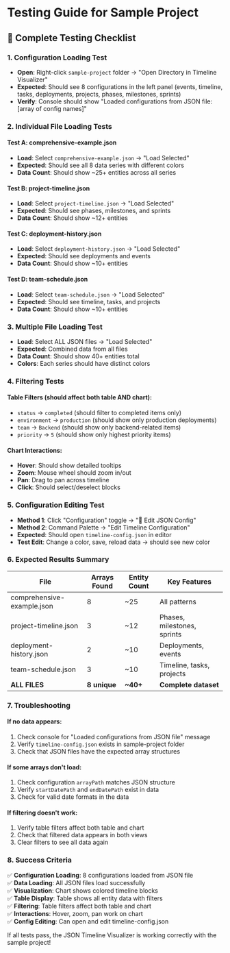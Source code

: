 # Testing Guide for Sample Project

## 🧪 Complete Testing Checklist

### 1. Configuration Loading Test
- **Open**: Right-click `sample-project` folder → "Open Directory in Timeline Visualizer"
- **Expected**: Should see 8 configurations in the left panel (events, timeline, tasks, deployments, projects, phases, milestones, sprints)
- **Verify**: Console should show "Loaded configurations from JSON file: [array of config names]"

### 2. Individual File Loading Tests

#### Test A: comprehensive-example.json
- **Load**: Select `comprehensive-example.json` → "Load Selected"
- **Expected**: Should see all 8 data series with different colors
- **Data Count**: Should show ~25+ entities across all series

#### Test B: project-timeline.json  
- **Load**: Select `project-timeline.json` → "Load Selected"
- **Expected**: Should see phases, milestones, and sprints
- **Data Count**: Should show ~12+ entities

#### Test C: deployment-history.json
- **Load**: Select `deployment-history.json` → "Load Selected"  
- **Expected**: Should see deployments and events
- **Data Count**: Should show ~10+ entities

#### Test D: team-schedule.json
- **Load**: Select `team-schedule.json` → "Load Selected"
- **Expected**: Should see timeline, tasks, and projects
- **Data Count**: Should show ~10+ entities

### 3. Multiple File Loading Test
- **Load**: Select ALL JSON files → "Load Selected"
- **Expected**: Combined data from all files
- **Data Count**: Should show 40+ entities total
- **Colors**: Each series should have distinct colors

### 4. Filtering Tests

#### Table Filters (should affect both table AND chart):
- `status` → `completed` (should filter to completed items only)
- `environment` → `production` (should show only production deployments)
- `team` → `Backend` (should show only backend-related items)
- `priority` → `5` (should show only highest priority items)

#### Chart Interactions:
- **Hover**: Should show detailed tooltips
- **Zoom**: Mouse wheel should zoom in/out
- **Pan**: Drag to pan across timeline
- **Click**: Should select/deselect blocks

### 5. Configuration Editing Test
- **Method 1**: Click "Configuration" toggle → "📝 Edit JSON Config"
- **Method 2**: Command Palette → "Edit Timeline Configuration"
- **Expected**: Should open `timeline-config.json` in editor
- **Test Edit**: Change a color, save, reload data → should see new color

### 6. Expected Results Summary

| File | Arrays Found | Entity Count | Key Features |
|------|-------------|--------------|--------------|
| comprehensive-example.json | 8 | ~25 | All patterns |
| project-timeline.json | 3 | ~12 | Phases, milestones, sprints |
| deployment-history.json | 2 | ~10 | Deployments, events |
| team-schedule.json | 3 | ~10 | Timeline, tasks, projects |
| **ALL FILES** | **8 unique** | **~40+** | **Complete dataset** |

### 7. Troubleshooting

#### If no data appears:
1. Check console for "Loaded configurations from JSON file" message
2. Verify `timeline-config.json` exists in sample-project folder
3. Check that JSON files have the expected array structures

#### If some arrays don't load:
1. Check configuration `arrayPath` matches JSON structure
2. Verify `startDatePath` and `endDatePath` exist in data
3. Check for valid date formats in the data

#### If filtering doesn't work:
1. Verify table filters affect both table and chart
2. Check that filtered data appears in both views
3. Clear filters to see all data again

### 8. Success Criteria

✅ **Configuration Loading**: 8 configurations loaded from JSON file  
✅ **Data Loading**: All JSON files load successfully  
✅ **Visualization**: Chart shows colored timeline blocks  
✅ **Table Display**: Table shows all entity data with filters  
✅ **Filtering**: Table filters affect both table and chart  
✅ **Interactions**: Hover, zoom, pan work on chart  
✅ **Config Editing**: Can open and edit timeline-config.json  

If all tests pass, the JSON Timeline Visualizer is working correctly with the sample project!